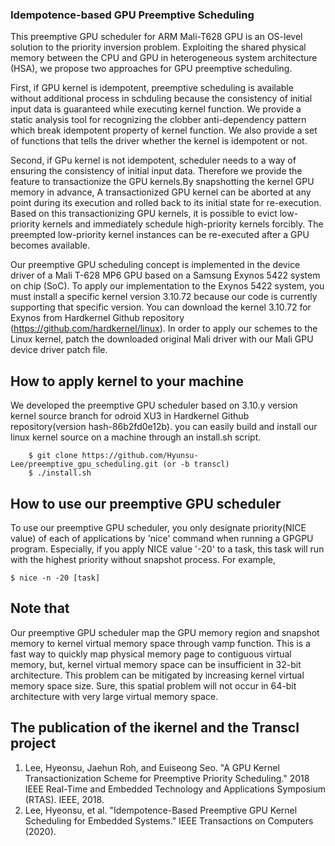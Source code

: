 ### Idempotence-based GPU Preemptive Scheduling

This preemptive GPU scheduler for ARM Mali-T628 GPU is an OS-level solution to the priority inversion problem. Exploiting the shared physical memory between the CPU and GPU in heterogeneous system architecture (HSA), we propose two approaches for GPU preemptive scheduling.

First, if GPU kernel is idempotent, preemptive scheduling is available without additional process in schduling because the consistency of initial input data is guaranteed while executing kernel function. We provide a static analysis tool for recognizing the clobber anti-dependency pattern which break idempotent property of kernel function. We also provide a set of functions that tells the driver whether the kernel is idempotent or not. 

Second, if GPu kernel is not idempotent, scheduler needs to a way of ensuring the consistency of initial input data. Therefore we provide the feature to transactionize the GPU kernels.By snapshotting the kernel GPU memory in advance, A transactionized GPU kernel can be aborted at any point during its execution and rolled back to its initial state for re-execution. Based on this transactionizing GPU kernels, it is possible to evict low-priority kernels and immediately schedule high-priority kernels forcibly. The preempted low-priority kernel instances can be re-executed after a GPU becomes available.

Our preemptive GPU scheduling concept is implemented in the device driver of a Mali T-628 MP6 GPU based on a Samsung Exynos 5422 system on chip (SoC). To apply our implementation to the Exynos 5422 system, you must install a specific kernel version 3.10.72 because our code is currently supporting that specific version. You can download the kernel 3.10.72 for Exynos from Hardkernel Github repository (https://github.com/hardkernel/linux). In order to apply our schemes to the Linux kernel, patch the downloaded original Mali driver with our Mali GPU device driver patch file.

## How to apply kernel to your machine
We developed the preemptive GPU scheduler based on 3.10.y version kernel source branch for odroid XU3 in Hardkernel Github repository(version hash-86b2fd0e12b). you can easily build and install our linux kernel source on a machine through an install.sh script.

        $ git clone https://github.com/Hyunsu-Lee/preemptive_gpu_scheduling.git (or -b transcl)
        $ ./install.sh
 
## How to use our preemptive GPU scheduler
To use our preemptive GPU scheduler, you only designate priority(NICE value) of each of applications by 'nice' command when running a GPGPU program. Especially, if you apply NICE value '-20' to a task, this task will run with the highest priority without snapshot process. For example,
	
	$ nice -n -20 [task]
  
## Note that
Our preemptive GPU scheduler map the GPU memory region and snapshot memory to kernel virtual memory space through vamp function. This is a fast way to quickly map physical memory page to contiguous virtual memory, but, kernel virtual memory space can be insufficient in 32-bit architecture. This problem can be mitigated by increasing kernel virtual memory space size. Sure, this spatial problem will not occur in 64-bit architecture with very large virtual memory space.

## The publication of the ikernel and the Transcl project
1. Lee, Hyeonsu, Jaehun Roh, and Euiseong Seo. "A GPU Kernel Transactionization Scheme for Preemptive Priority Scheduling." 2018 IEEE Real-Time and Embedded Technology and Applications Symposium (RTAS). IEEE, 2018.
2. Lee, Hyeonsu, et al. "Idempotence-Based Preemptive GPU Kernel Scheduling for Embedded Systems." IEEE Transactions on Computers (2020).
